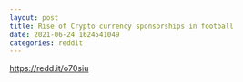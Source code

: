 ```yaml
--- 
layout: post 
title: Rise of Crypto currency sponsorships in football 
date: 2021-06-24 1624541049 
categories: reddit 
--- 
```

https://redd.it/o70siu
